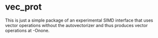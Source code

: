 # vec_prot

This is just a simple package of an experimental SIMD interface that uses vector
operations without the autovectorizer and thus produces vector operations at
-Onone.
